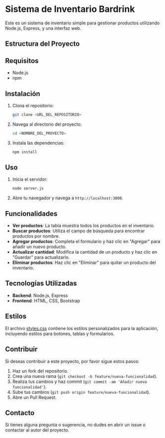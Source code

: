 # Sistema de Inventario Bardrink

Este es un sistema de inventario simple para gestionar productos utilizando Node.js, Express, y una interfaz web.

## Estructura del Proyecto


## Requisitos

- Node.js
- npm

## Instalación

1. Clona el repositorio:
    ```sh
    git clone <URL_DEL_REPOSITORIO>
    ```
2. Navega al directorio del proyecto:
    ```sh
    cd <NOMBRE_DEL_PROYECTO>
    ```
3. Instala las dependencias:
    ```sh
    npm install
    ```

## Uso

1. Inicia el servidor:
    ```sh
    node server.js
    ```
2. Abre tu navegador y navega a `http://localhost:3000`.

## Funcionalidades

- **Ver productos**: La tabla muestra todos los productos en el inventario.
- **Buscar productos**: Utiliza el campo de búsqueda para encontrar productos por nombre.
- **Agregar productos**: Completa el formulario y haz clic en "Agregar" para añadir un nuevo producto.
- **Actualizar cantidad**: Modifica la cantidad de un producto y haz clic en "Guardar" para actualizarlo.
- **Eliminar productos**: Haz clic en "Eliminar" para quitar un producto del inventario.

## Tecnologías Utilizadas

- **Backend**: Node.js, Express
- **Frontend**: HTML, CSS, Bootstrap

## Estilos

El archivo [styles.css](http://_vscodecontentref_/2) contiene los estilos personalizados para la aplicación, incluyendo estilos para botones, tablas y formularios.

## Contribuir

Si deseas contribuir a este proyecto, por favor sigue estos pasos:

1. Haz un fork del repositorio.
2. Crea una nueva rama (`git checkout -b feature/nueva-funcionalidad`).
3. Realiza tus cambios y haz commit (`git commit -am 'Añadir nueva funcionalidad'`).
4. Sube tus cambios (`git push origin feature/nueva-funcionalidad`).
5. Abre un Pull Request.

## Contacto

Si tienes alguna pregunta o sugerencia, no dudes en abrir un issue o contactar al autor del proyecto.
